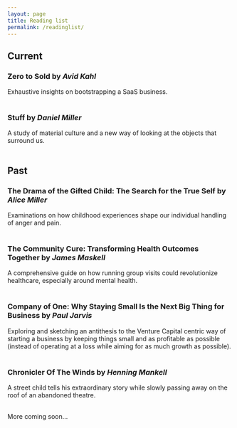 ```yaml
---
layout: page
title: Reading list
permalink: /readinglist/
---
```


## Current
### **Zero to Sold** by *Avid Kahl*
Exhaustive insights on bootstrapping a SaaS business.
<br/>
<br/>

### **Stuff** by *Daniel Miller*
A study of material culture and a new way of looking at the objects that surround us.
<br/>
<br/>

## Past

### **The Drama of the Gifted Child: The Search for the True Self** by *Alice Miller*
Examinations on how childhood experiences shape our individual handling of anger and pain.
<br/>
<br/>

### **The Community Cure: Transforming Health Outcomes Together** by *James Maskell*
A comprehensive guide on how running group visits could revolutionize healthcare, especially around mental health.
<br/>
<br/>

### **Company of One: Why Staying Small Is the Next Big Thing for Business** by *Paul Jarvis*
Exploring and sketching an antithesis to the Venture Capital centric way of starting a business by keeping things small and as profitable as possible (instead of operating at a loss while aiming for as much growth as possible).
<br/>
<br/>

### **Chronicler Of The Winds** by *Henning Mankell*
A street child tells his extraordinary story while slowly passing away on the roof of an abandoned theatre.
<br/>
<br/>

More coming soon...
